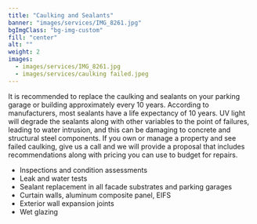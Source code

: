 ```yaml
---
title: "Caulking and Sealants"
banner: "images/services/IMG_8261.jpg"
bgImgClass: "bg-img-custom"
fill: "center"
alt: ""
weight: 2
images:
  - images/services/IMG_8261.jpg
  - images/services/caulking failed.jpeg
---
```


It is recommended to replace the caulking and sealants on your parking garage or building approximately every 10 years. According to manufacturers, most sealants have a life expectancy of 10 years. UV light will degrade the sealants along with other variables to the point of failures, leading to water intrusion, and this can be damaging to concrete and structural steel components. If you own or manage a property and see failed caulking, give us a call and we will provide a proposal that includes recommendations along with pricing you can use to budget for repairs.

- Inspections and condition assessments
- Leak and water tests
- Sealant replacement in all facade substrates and parking garages
- Curtain walls, aluminum composite panel, EIFS
- Exterior wall expansion joints
- Wet glazing

